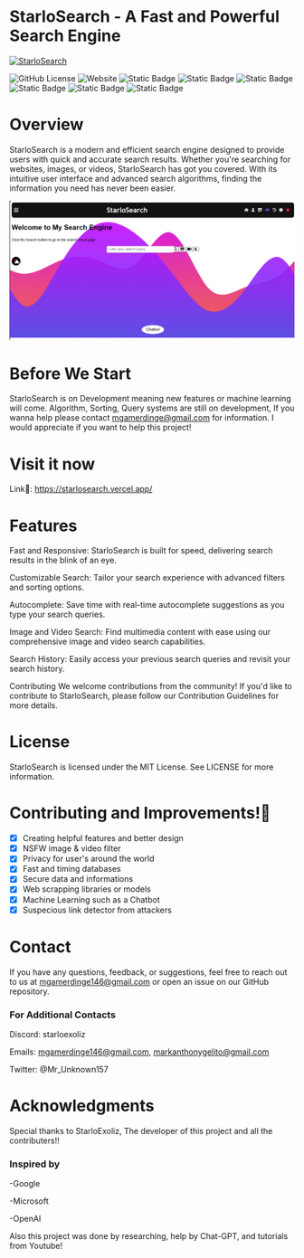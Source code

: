 # StarloSearch - A Fast and Powerful Search Engine

[![StarloSearch](https://avatars.githubusercontent.com/u/139462470?s=48&v=4)](https://github.com/Kazooki123/starlosearch.git)

![GitHub License](https://img.shields.io/github/license/Kazooki123/starlosearch?logo=github&label=LICENSE&color=blue)
![Website](https://img.shields.io/website?url=https%3A%2F%2Fstarlosearch.vercel.app&up_message=online&up_color=green&down_message=not-working&down_color=red&logo=vercel&logoColor=white&label=StarloSearch&labelColor=black&color=wgite)
![Static Badge](https://img.shields.io/badge/3.12-black?logo=python&logoColor=blue&label=Python&labelColor=white)
![Static Badge](https://img.shields.io/badge/20.9-black?logo=javascript&logoColor=yellow&label=JavaScript)
![Static Badge](https://img.shields.io/badge/Rust-black?logo=rust&logoColor=orange)
![Static Badge](https://img.shields.io/badge/React-black?logo=react&logoColor=blue)
![Static Badge](https://img.shields.io/badge/HTML-black?logo=html5&logoColor=orange)
![Static Badge](https://img.shields.io/badge/Svelte-black?logo=svelte&logoColor=orange)


# Overview

StarloSearch is a modern and efficient search engine designed to provide users with quick and accurate search results. Whether you're searching for websites, images, or videos, StarloSearch has got you covered. With its intuitive user interface and advanced search algorithms, finding the information you need has never been easier.

![Website](https://github.com/Kazooki123/starlosearch/blob/main/Images/Screenshot%20(67).png)

# Before We Start

StarloSearch is on Development meaning new features or machine learning will come. Algorithm, Sorting, Query systems are still on development, If you wanna help please contact <mgamerdinge@gmail.com> for information. I would appreciate if you want to help this project!

# Visit it now

Link🔗: <https://starlosearch.vercel.app/>

# Features

Fast and Responsive: StarloSearch is built for speed, delivering search results in the blink of an eye.

Customizable Search: Tailor your search experience with advanced filters and sorting options.

Autocomplete: Save time with real-time autocomplete suggestions as you type your search queries.

Image and Video Search: Find multimedia content with ease using our comprehensive image and video search capabilities.

Search History: Easily access your previous search queries and revisit your search history.

Contributing
We welcome contributions from the community! If you'd like to contribute to StarloSearch, please follow our Contribution Guidelines for more details.

# License

StarloSearch is licensed under the MIT License. See LICENSE for more information.

# Contributing and Improvements!🚀

- [x] Creating helpful features and better design
- [x] NSFW image & video filter
- [x] Privacy for user's around the world
- [x] Fast and timing databases
- [x] Secure data and informations
- [x] Web scrapping libraries or models
- [x] Machine Learning such as a Chatbot
- [x] Suspecious link detector from attackers

# Contact

If you have any questions, feedback, or suggestions, feel free to reach out to us at <mgamerdinge146@gmail.com> or open an issue on our GitHub repository.

### For Additional Contacts

Discord: starloexoliz

Emails: <mgamerdinge146@gmail.com>, <markanthonygelito@gmail.com>

Twitter: @Mr_Unknown157

# Acknowledgments

Special thanks to StarloExoliz, The developer of this project and all the contributers!!

### Inspired by

-Google

-Microsoft

-OpenAI

Also this project was done by researching, help by Chat-GPT, and tutorials from Youtube!


[def]: https://github.com/Kazooki123/starlosearch/blob/main/Images/Screenshot%20(67).png
